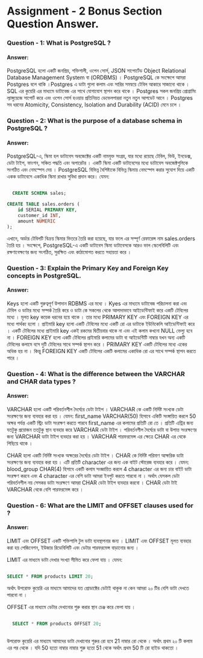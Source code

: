# Assignment - 2 Bonus Section Question Answer.

### Question - 1: What is PostgreSQL ?

#### Answer:

  PostgreSQL হলো একটি জনপ্রিয়, শক্তিশালী, ওপেন সোর্স, JSON সাপোর্টেড Object Relational Database Management System বা (ORDBMS) । PostgreSQL কে সংক্ষেপে আমরা Postgres বলে থাকি ।Postgres এ ডাটা গুলো কলাম এবং সারির সমন্বয়ে টেবিল আকারে সাজানো থাকে । SQL এর কুয়েরি এর মাধ্যমে ডাটাবেজ এর সাথে যোগাযোগ স্থাপন করে থাকে । Postgres সকল জনপ্রিয় প্রোগ্রামিং ল্যাঙ্গুয়েজে সাপোর্ট করে এবং ওপেন সোর্স হওয়ায় প্রতিনিয়ত ডেভেলপাররা নতুন নতুন আপডেট আনে । Postgres সব ধরনের Atomicity, Consistency, Isolation and Durability (ACID) মেনে চলে ।

### Question - 2: What is the purpose of a database schema in PostgreSQL ?

#### Answer:

  PostgreSQL-এ, স্কিমা হল ডাটাবেস অবজেক্টের একটি নামযুক্ত সংগ্রহ, যার মধ্যে রয়েছে টেবিল, ভিউ, ইনডেক্স, ডেটা টাইপ, ফাংশন, সঞ্চিত পদ্ধতি এবং অপারেটর । একটি স্কিমা একটি ডাটাবেসের মধ্যে ডাটাবেস অবজেক্টগুলিকে সংগঠিত এবং নেমস্পেস দেয় । PostgreSQL বিভিন্ন বৈশিষ্ট্যকে বিভিন্ন স্কিমায় নেমস্পেস করার সুযোগ দিয়ে একটি একক ডাটাবেসে একাধিক স্কিমা রাখার সুবিধা প্রদান করে। যেমন: 

```sql

  CREATE SCHEMA sales;

CREATE TABLE sales.orders (
    id SERIAL PRIMARY KEY,
    customer_id INT,
    amount NUMERIC
);
  ```
  এখানে, অর্ডার টেবিলটি বিক্রয় স্কিমার ভিতরে তৈরি করা হয়েছে, যার ফলে এর সম্পূর্ণ রেফারেন্স নাম sales.orders তৈরি হয় । সংক্ষেপে, PostgreSQL-এ একটি ডাটাবেস স্কিমা ডাটাবেসকে আরও ভাল স্কেলেবিলিটি এবং রক্ষণাবেক্ষণের জন্য সংগঠিত, সুরক্ষিত এবং কাঠামোগত করতে সহায়তা করে ।


### Question - 3: Explain the Primary Key and Foreign Key concepts in PostgreSQL.

#### Answer:

  Keys হলো একটি গুরুত্বপূর্ণ উপাদান RDBMS এর মধ্যে । Kyes এর মাধ্যমে ডাটাবেজ পরিচালনা করা এবং টেবিল ও ডাটার মধ্যে সম্পর্ক তৈরি করে ও ডাটা কে সকলের থেকে আলাদাভাবে আইডেন্টিফাই করে একটি টেবিলের মধ্যে । মূলত key কয়েক ধরনের হয়ে থাকে । তার মধ্যে PRIMARY KEY এবং FOREIGN KEY এর মধ্যে পার্থক্য হলো । প্রাইমারি key হলো একটি টেবিলের মধ্যে একটি রো এর ডাটাকে ইউনিকেলি আইডেন্টিফাই করে । একটি টেবিলের মধ্যে প্রাইমারি key একই রকমের দ্বিতীয়বার থাকে না এবং এই কলাম কখনো NULL ভেল্যু হবে না । FOREIGN KEY হলো একটি টেবিলের প্রাইমারি কলামের ডাটা বা আইডেন্টিটি নাম্বার যখন অন্য একটি টেবিলের কলামে বসে দুটি টেবিলের সাথে সম্পর্ক স্থাপন করে । PRIMARY KEY একটি টেবিলের মধ্যে একের অধিক হয় না । কিন্তু FOREIGN KEY একটি টেবিলের একটি কলামের একাধিক রো এর সাথে সম্পর্ক স্থাপন করতে পারে ।

### Question - 4: What is the difference between the VARCHAR and CHAR data types ?

#### Answer:

  VARCHAR হলো একটি পরিবর্তনশীল দৈর্ঘ্যের ডেটা টাইপ । VARCHAR কে একটি নির্দিষ্ট সংখ্যক ডেটা সংরক্ষণের জন্য ব্যবহার করা হয় । যেমন: first_name VARCHAR(50) হিসাবে একিটি সংঙ্গায়িত করলে 50 অক্ষর পর্যন্ত একটি স্ট্রিং ডাটা সংরক্ষণ করতে পারবে first_name এর কলামের প্রতিটি রো তে । প্রতিটি এন্ট্রির জন্য যতটুকু প্রয়োজন ততটুকু স্থান ব্যবহার করে VARCHAR ডেটা টাইপ । পরিবর্তনশীল দৈর্ঘ্যের ডাটা বা উপাত্ত সংরক্ষণের জন্য VARCHAR ডাটা টাইপ ব্যবহার করা হয় । VARCHAR পারফরমেন্স এর ক্ষেত্রে CHAR এর থেকে পিছিয়ে থাকে ।

  CHAR হলো একটি নির্দিষ্ট সংখ্যক অক্ষরের দৈর্ঘ্যের ডেটা টাইপ । CHAR কে নির্দিষ্ট পরিমাণ আক্ষরিক ডাটা সংরক্ষণের জন্য ব্যবহার করা হয় । এটি প্রতিটি character এর জন্য এক বাইট স্টোরেজ ব্যবহার করে । যেমন: blood_group CHAR(4) হিসাবে একটি কলাম সংজ্ঞায়িত করলে 4 character এর জন্য চার বাইট ডাটা সংরক্ষণ করবে এবং 4 character এর বেশি ডাটা আমরা ইনপুট করতে পারবো না । অর্থাৎ যেসকল ডেটা পরিবর্তনশীল নয় সেসকর ডাটা সংরক্ষণে আমরা CHAR ডেটা টাইপ ব্যবহার করবো । CHAR ডেটা টাই VARCHAR থেকে বেশি পারফরমেন্স করে ।

### Question - 6: What are the LIMIT and OFFSET clauses used for ?

#### Answer:

  LIMIT এবং OFFSET একটি শক্তিশালি টুল ডাটা ব্যবস্থাপনার জন্য । LIMIT এবং OFFSET মূলত ব্যবহার করা হয় পেজিনেশন, ইউজার রিডেবিলিটি এবং ডেটার পারফরমেন্স বাড়ানোর জন্য । 

  LIMIT এর মাধ্যমে ডাটা দেখার সংখ্যা সীমিত করে ফেলা যায় । যেমন:

  ```sql

  SELECT * FROM products LIMIT 20;
  
  ```
  অর্থাৎ উপরোক্ত কুয়েরি এর মাধ্যমে আমাদের যত প্রোডাক্টের ডেটাই থাকুক না কেন আমরা ২০ টির বেশি ডাটা দেখতে পারবো না । 

  OFFSET এর মাধ্যমে ডেটার দেখানোর শুরু করার স্থান চেঞ্জ করে ফেলা যায় । 

```sql

  SELECT * FROM products OFFSET 20;
  
  ```
  উপরোক্ত কুয়েরি এর মাধ্যমে আমাদের ডাটা দেখানোর শুরুর রো হবে 21 নাম্বার রো থেকে । অর্থাৎ প্রথম ২০ টি কলাম এর পর থেকে । যদি 50 হতো নাম্বার নাম্বার শুরু হতো 51 থেকে অর্থাৎ প্রথম 50 টি রো হাইড থাকতো ।